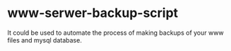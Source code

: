 # www-serwer-backup-script
It could be used to automate the process of making backups of your www files and mysql database.
